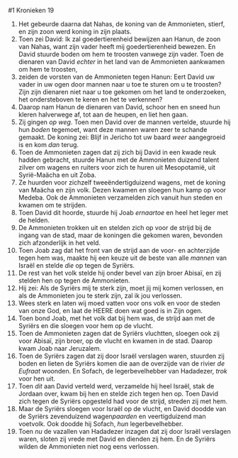 #1 Kronieken 19
1. Het gebeurde daarna dat Nahas, de koning van de Ammonieten, stierf, en zijn zoon werd koning in zijn plaats.
2. Toen zei David: Ik zal goedertierenheid bewijzen aan Hanun, de zoon van Nahas, want zijn vader heeft mij goedertierenheid bewezen. En David stuurde boden om hem te troosten vanwege zijn vader. Toen de dienaren van David *echter* in het land van de Ammonieten aankwamen om hem te troosten,
3. zeiden de vorsten van de Ammonieten tegen Hanun: Eert David uw vader in uw ogen door mannen naar u toe te sturen om u te troosten? Zijn zijn dienaren niet naar u toe gekomen om het land te onderzoeken, het ondersteboven te keren en het te verkennen?
4. Daarop nam Hanun de dienaren van David, schoor hen en sneed hun kleren halverwege af, tot aan de heupen, en liet hen gaan.
5. Zij gingen *op weg*. Toen men David over de mannen vertelde, stuurde hij hun *boden* tegemoet, want deze mannen waren zeer te schande gemaakt. De koning zei: Blijf in Jericho tot uw baard *weer* aangegroeid is en kom *dan* terug.
6. Toen de Ammonieten zagen dat zij zich bij David in een kwade reuk hadden gebracht, stuurde Hanun met de Ammonieten duizend talent zilver om wagens en ruiters voor zich te huren uit Mesopotamië, uit Syrië-Maächa en uit Zoba.
7. Ze huurden voor zichzelf tweeëndertigduizend wagens, met de koning van Maächa en zijn volk. Dezen kwamen en sloegen hun kamp op voor Medeba. Ook de Ammonieten verzamelden zich vanuit hun steden en kwamen om te strijden.
8. Toen David dit hoorde, stuurde hij Joab *ernaartoe* en heel het leger met de helden.
9. De Ammonieten trokken uit en stelden zich op voor de strijd bij de ingang van de stad, maar de koningen die gekomen waren, bevonden zich afzonderlijk in het veld.
10. Toen Joab zag dat het front van de strijd aan de voor- en achterzijde tegen hem was, maakte hij een keuze uit de beste van alle *mannen* van Israël en stelde *die* op tegen de Syriërs.
11. De rest van het volk stelde hij onder bevel van zijn broer Abisaï, en zij stelden hen op tegen de Ammonieten.
12. Hij zei: Als de Syriërs mij te sterk zijn, moet jij mij komen verlossen, en als de Ammonieten jou te sterk zijn, zal ik jou verlossen.
13. Wees sterk en laten wij moed vatten voor ons volk en voor de steden van onze God, en laat de HEERE doen wat goed is in Zijn ogen.
14. Toen bond Joab, met het volk dat bij hem was, de strijd aan met de Syriërs en die sloegen voor hem op de vlucht.
15. Toen de Ammonieten zagen dat de Syriërs vluchtten, sloegen ook zij voor Abisaï, zijn broer, op de vlucht en kwamen in de stad. Daarop kwam Joab naar Jeruzalem.
16. Toen de Syriërs zagen dat zij door Israël verslagen waren, stuurden zij boden en lieten de Syriërs komen die aan de overzijde van de rivier *de Eufraat* woonden. En Sofach, de legerbevelhebber van Hadadezer, *trok* voor hen uit.
17. Toen *dit* aan David verteld werd, verzamelde hij heel Israël, stak de Jordaan over, kwam bij hen en stelde zich tegen hen op. Toen David zich tegen de Syriërs opgesteld had voor de strijd, streden zij met hem.
18. Maar de Syriërs sloegen voor Israël op de vlucht, en David doodde van de Syriërs zevenduizend wagen*paarden* en veertigduizend man voetvolk. Ook doodde hij Sofach, *hun* legerbevelhebber.
19. Toen *nu* de vazallen van Hadadezer inzagen dat zij door Israël verslagen waren, sloten zij vrede met David en dienden zij hem. En de Syriërs wilden de Ammonieten niet nog eens verlossen.
